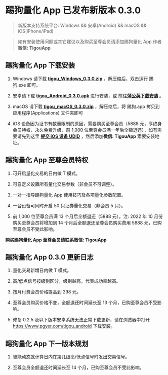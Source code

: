 # 踢狗量化 App 已发布新版本 0.3.0

> 新版本支持系统平台: Windows && 安卓(Android) && macOS && iOS(iPhone/iPad)

> 如有安装使用问题或其它建议以及购买至尊会员请添加踢狗量化 App 作者**微信: TigouApp**

## 踢狗量化 App 下载安装

1. Windows 请下载 [**tigou_Windows_0.3.0.zip**](https://gitee.com/TiGou/tigou_quant/releases/download/0.2.5/tigou_Windows_0.3.0.zip) ，解压缩后，双击运行 踢狗.exe 即可。

1. 安卓请下载 [**tigou_Android_0.3.0.apk**](https://gitee.com/TiGou/tigou_quant/releases/download/0.2.5/tigou_Android_0.3.0.apk) 进行安装，或 前往[**蒲公英下载安装**](https://gitee.com/link?target=https%3A%2F%2Fwww.pgyer.com%2Ftigou_android) 。

1. macOS 请下载 [**tigou_macOS_0.3.0.zip**](https://gitee.com/TiGou/tigou_quant/releases/download/0.2.5/tigou_macOS_0.3.0.zip) ，解压缩后，将 踢狗.app 拷贝到 应用程序(Applications) 文件夹即可

1. iOS 设备因为证书有数量限制的原因，需要购买至尊会员（5888 元，享终身会员特权，永久免费升级，前 1,000 位至尊会员满一年后全额退还），如有需要请先到这里 [**提交 iOS 设备 UDID**](https://gitee.com/link?target=https%3A%2F%2Fwww.pgyer.com%2Ftools%2Fudid%3Fsl%3Dn7DO) ，然后添加**微信: TigouApp** 索要安装地址。

## 踢狗量化 App 至尊会员特权

1. 可开启量化交易的日内做 T 模式。

1. 可自定义设置所有量化交易参数（非会员不可调整）。

1. 一对一指导踢狗量化 App 使用技巧及各项量化参数配置。

1. 一台设备可同时开启 50 只证券量化交易（非会员 5 只）。

1. 前 1,000 位至尊会员满 13 个月后全额退还（5888 元）。注: 2022 年 10 月份购买至尊会员将增加到 14 个月后全额退还至尊会员购买费用 5888 元，已购至尊会员不受此影响。

**购买踢狗量化 App 至尊会员请联系微信: TigouApp**

## 踢狗量化 App 0.3.0 更新日志

1. 量化交易新增日内做 T 模式。

1. 高/低点信号按级别区分，级别越高，代表成功率越高。

1. 按月付费会员价格提高到 298 元。

1. 至尊会员购买价格不变，全额退还时间延长至 13 个月，已购至尊会员不受影响。

1. 修复 0.2.5 及以下版本安卓系统无法正常下载更新，请在浏览器中打开 https://www.pgyer.com/tigou_android 下载安装。

## 踢狗量化 App 下一版本规划

1. 智能动态就计算日内在第几级高/低点信号时发出交易信号。

1. 至尊会员全额退还时间延长至 14 个月，已购至尊会员不受此影响。
